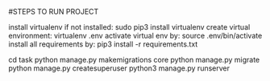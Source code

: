 #STEPS TO RUN PROJECT

install virtualenv if not installed: sudo pip3 install virtualenv
create virtual environment: virtualenv .env
activate virtual env by: source .env/bin/activate
install all requirements by: pip3 install -r requirements.txt

cd task
python manage.py makemigrations core
python manage.py migrate
python manage.py createsuperuser
python3 manage.py runserver